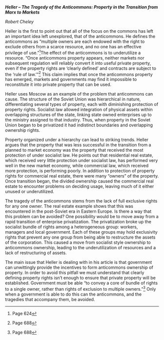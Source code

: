 ***Heller – The Tragedy of the Anticommons: Property in the Transition
from Marx to Markets***

*Robert Cheley*

Heller is the first to point out that all of the focus on the commons
has left an important idea left unexplored, that of the anticommons. He
defines the anticommons as “multiple owners are each endowed with the
right to exclude others from a scarce resource, and no one has an
effective privilege of use.”[^1]The effect of the anticommons is to
underutilize a resource. “Once anticommons property appears, neither
markets nor subsequent regulation will reliably convert it into useful
private property, even if the property rights are ‘clearly defined’ and
contracts are subject to the ‘rule of law.’”[^2] This claim implies that
once the anticommons property has emerged, markets and governments may
find it impossible to reconstitute it into private property that can be
used.

Heller uses Moscow as an example of the problem that anticommons can
cause. The structure of the Soviet Union was hierarchical in nature,
differentiating several types of property, each with diminishing
protection of property rights. Socialist law allowed integration of
physical assets within overlapping structures of the state, linking
state owned enterprises up to the ministry assigned to that industry.
Thus, when property in the Soviet Union began to be privatized it had
indistinct boundaries and overlapping ownership rights.

Property organized under a hierarchy can lead to striking trends. Heller
argues that the property that was less successful in the transition from
a planned to market economy was the property that received the most
protection of under socialist law. He points out that residential real
estate, which received very little protection under socialist law, has
performed very well in the new market economy, while commercial law,
which received more protection, is performing poorly. In addition to
protection of property rights for commercial real estate, there were
many “owners” of the property. Once transition began, the divided
ownership caused the commercial real estate to encounter problems on
deciding usage, leaving much of it either unused or underutilized.

The tragedy of the anticommons stems from the lack of full exclusive
rights for any one owner. The real estate example shows that this was
encountered in the post-Soviet era in Eastern Europe. Is there a way
that this problem can be avoided? One possibility would be to move away
from a rapid transition of enterprise privatization. The privatization
broke up the socialist bundle of rights among a heterogeneous group:
workers, managers and local government. Each of these groups may hold
exclusivity rights that prevent any one group from being able to
restructure the assets of the corporation. This caused a move from
socialist style ownership to anticommons ownership, leading to the
underutilization of resources and a lack of restructuring of assets.

The main issue that Heller is dealing with in his article is that
government can unwittingly provide the incentives to form anticommons
ownership of property. In order to avoid this pitfall we must understand
that clearly defining property rights isn’t enough to ensure that
private property will be established. Government must be able “to convey
a core of bundle of rights to a single owner, rather than rights of
exclusion to multiple owners.”[^3] Only when a government is able to do
this can the anticommons, and the tragedies that accompany them, be
avoided.

[^1]: Page 624

[^2]: Page 688

[^3]: Page 688

